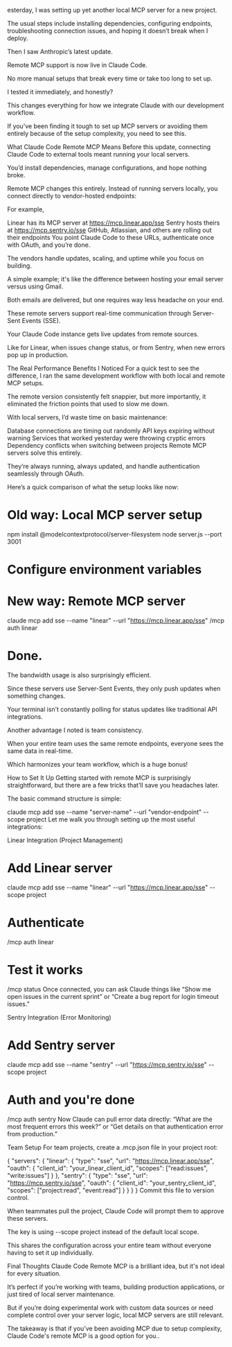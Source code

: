 esterday, I was setting up yet another local MCP server for a new project.

The usual steps include installing dependencies, configuring endpoints, troubleshooting connection issues, and hoping it doesn’t break when I deploy.

Then I saw Anthropic’s latest update.

Remote MCP support is now live in Claude Code.

No more manual setups that break every time or take too long to set up.

I tested it immediately, and honestly?

This changes everything for how we integrate Claude with our development workflow.

If you’ve been finding it tough to set up MCP servers or avoiding them entirely because of the setup complexity, you need to see this.

What Claude Code Remote MCP Means
Before this update, connecting Claude Code to external tools meant running your local servers.

You’d install dependencies, manage configurations, and hope nothing broke.

Remote MCP changes this entirely. Instead of running servers locally, you connect directly to vendor-hosted endpoints:

For example,

Linear has its MCP server at https://mcp.linear.app/sse
Sentry hosts theirs at https://mcp.sentry.io/sse
GitHub, Atlassian, and others are rolling out their endpoints
You point Claude Code to these URLs, authenticate once with OAuth, and you’re done.

The vendors handle updates, scaling, and uptime while you focus on building.

A simple example; it's like the difference between hosting your email server versus using Gmail.

Both emails are delivered, but one requires way less headache on your end.

These remote servers support real-time communication through Server-Sent Events (SSE).

Your Claude Code instance gets live updates from remote sources.

Like for Linear, when issues change status, or from Sentry, when new errors pop up in production.

The Real Performance Benefits I Noticed
For a quick test to see the difference, I ran the same development workflow with both local and remote MCP setups.

The remote version consistently felt snappier, but more importantly, it eliminated the friction points that used to slow me down.

With local servers, I’d waste time on basic maintenance:

Database connections are timing out randomly
API keys expiring without warning
Services that worked yesterday were throwing cryptic errors
Dependency conflicts when switching between projects
Remote MCP servers solve this entirely.

They’re always running, always updated, and handle authentication seamlessly through OAuth.

Here’s a quick comparison of what the setup looks like now:

# Old way: Local MCP server setup
npm install @modelcontextprotocol/server-filesystem
node server.js --port 3001
# Configure environment variables
# New way: Remote MCP server
claude mcp add sse --name "linear" --url "https://mcp.linear.app/sse"
/mcp auth linear
# Done. 
The bandwidth usage is also surprisingly efficient.

Since these servers use Server-Sent Events, they only push updates when something changes.

Your terminal isn’t constantly polling for status updates like traditional API integrations.

Another advantage I noted is team consistency.

When your entire team uses the same remote endpoints, everyone sees the same data in real-time.

Which harmonizes your team workflow, which is a huge bonus!

How to Set It Up
Getting started with remote MCP is surprisingly straightforward, but there are a few tricks that’ll save you headaches later.

The basic command structure is simple:

claude mcp add sse --name "server-name" --url "vendor-endpoint" --scope project
Let me walk you through setting up the most useful integrations:

Linear Integration (Project Management)
# Add Linear server
claude mcp add sse --name "linear" --url "https://mcp.linear.app/sse" --scope project

# Authenticate
/mcp auth linear

# Test it works
/mcp status
Once connected, you can ask Claude things like “Show me open issues in the current sprint” or “Create a bug report for login timeout issues.”

Sentry Integration (Error Monitoring)
# Add Sentry server  
claude mcp add sse --name "sentry" --url "https://mcp.sentry.io/sse" --scope project

# Auth and you're done
/mcp auth sentry
Now Claude can pull error data directly: “What are the most frequent errors this week?” or “Get details on that authentication error from production.”

Team Setup
For team projects, create a .mcp.json file in your project root:

{
  "servers": {
    "linear": {
      "type": "sse",
      "url": "https://mcp.linear.app/sse",
      "oauth": {
        "client_id": "your_linear_client_id",
        "scopes": ["read:issues", "write:issues"]
      }
    },
    "sentry": {
      "type": "sse",
      "url": "https://mcp.sentry.io/sse",
      "oauth": {
        "client_id": "your_sentry_client_id", 
        "scopes": ["project:read", "event:read"]
      }
    }
  }
}
Commit this file to version control.

When teammates pull the project, Claude Code will prompt them to approve these servers.

The key is using --scope project instead of the default local scope.

This shares the configuration across your entire team without everyone having to set it up individually.

Final Thoughts
Claude Code Remote MCP is a brilliant idea, but it's not ideal for every situation.

It’s perfect if you’re working with teams, building production applications, or just tired of local server maintenance.

But if you’re doing experimental work with custom data sources or need complete control over your server logic, local MCP servers are still relevant.

The takeaway is that if you’ve been avoiding MCP due to setup complexity, Claude Code's remote MCP is a good option for you..